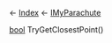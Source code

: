 ← [Index](Api-Index) ← [IMyParachute](SpaceEngineers.Game.ModAPI.Ingame.IMyParachute)

[bool](System.Boolean) TryGetClosestPoint()